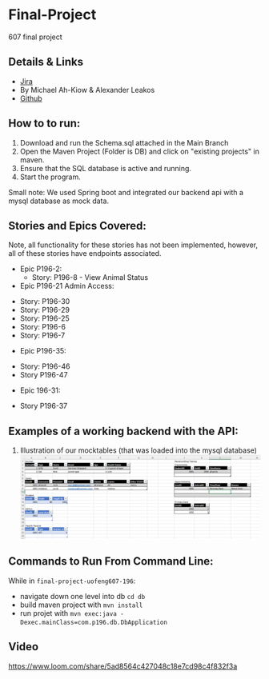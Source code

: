 # Final-Project
607 final project

## Details & Links
* [Jira](https://uofceng607-196.atlassian.net/jira/software/projects/P196/boards/1)
* By Michael Ah-Kiow & Alexander Leakos
* [Github](https://github.com/Software-Engineering-Courses-Moshirpour/final-project-uofeng607-196/tree/main) 
## How to to run:
1. Download and run the Schema.sql attached in the Main Branch
2. Open the Maven Project (Folder is DB) and click on "existing projects" in maven.
3. Ensure that the SQL database is active and running.
4. Start the program.

Small note:  We used Spring boot and integrated our backend api with a mysql database as mock data.

## Stories and Epics Covered:

Note, all functionality for these stories has not been implemented, however, all of these stories have endpoints associated. 

* Epic P196-2:
  - Story: P196-8 - View Animal Status
* Epic P196-21 Admin Access:
-   Story: P196-30
-   Story: P196-29
-   Story: P196-25
-   Story: P196-6
-   Story: P196-7
* Epic P196-35:
-   Story: P196-46
-   Story P196-47
* Epic 196-31:
-   Story P196-37
## Examples of a working backend with the API:

1. Illustration of our mocktables (that was loaded into the mysql database)
![mocktables](resources/Mocktables.PNG)

## Commands to Run From Command Line:

While in `final-project-uofeng607-196`:
- navigate down one level into db `cd db`
- build maven project with `mvn install`
- run projet with `mvn exec:java -Dexec.mainClass=com.p196.db.DbApplication`

## Video
https://www.loom.com/share/5ad8564c427048c18e7cd98c4f832f3a

